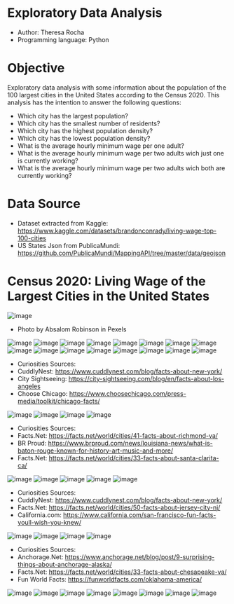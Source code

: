 # Exploratory Data Analysis

- Author: Theresa Rocha
- Programming language: Python

# Objective

Exploratory data analysis with some information about the population of the 100 largest cities in the United States according to the Census 2020.
This analysis has the intention to answer the following questions:

- Which city has the largest population?
- Which city has the smallest number of residents?
- Which city has the highest population density?
- Which city has the lowest population density?
- What is the average hourly minimum wage per one adult?
- What is the average hourly minimum wage per two adults wich just one is currently working?
- What is the average hourly minimum wage per two adults wich both are currently working?


# Data Source

- Dataset extracted from Kaggle: <https://www.kaggle.com/datasets/brandonconrady/living-wage-top-100-cities>
- US States Json from PublicaMundi: <https://github.com/PublicaMundi/MappingAPI/tree/master/data/geojson>

# Census 2020: Living Wage of the Largest Cities in the United States

![image](https://github.com/theresarocha/EDA_Living_Wage/assets/84404461/4d693be5-3eb0-4e89-9ba4-78d316ff65c4)
- Photo by Absalom Robinson in Pexels

![image](https://github.com/theresarocha/EDA_Living_Wage/assets/84404461/5fe26fb7-4a54-41cc-ad17-8ee0c2191a50)
![image](https://github.com/theresarocha/EDA_Living_Wage/assets/84404461/3b5c787e-0a26-4207-bc78-8b2d59a29289)
![image](https://github.com/theresarocha/EDA_Living_Wage/assets/84404461/fa8e39ac-1d7b-43de-83e5-3c59e72cee02)
![image](https://github.com/theresarocha/EDA_Living_Wage/assets/84404461/af160d66-ddcb-45e8-a6b3-c6512879b1c4)
![image](https://github.com/theresarocha/EDA_Living_Wage/assets/84404461/29cb1232-b56e-4ab3-9d33-676fcddf95c6)
![image](https://github.com/theresarocha/EDA_Living_Wage/assets/84404461/643458cf-165b-4277-a810-61708ffbbea3)
![image](https://github.com/theresarocha/EDA_Living_Wage/assets/84404461/746b4dfe-6bf1-468c-b4c2-96961949edcc)
![image](https://github.com/theresarocha/EDA_Living_Wage/assets/84404461/54e51ff0-9763-4ac4-a898-991c2004a655)
![image](https://github.com/theresarocha/EDA_Living_Wage/assets/84404461/e1a132c1-82df-42dd-ac36-5a669095321f)
![image](https://github.com/theresarocha/EDA_Living_Wage/assets/84404461/146361bc-848a-4cf4-89ba-544e4585edfa)
![image](https://github.com/theresarocha/EDA_Living_Wage/assets/84404461/96cb91cb-3fb7-4387-a1dd-becfabccdd2f)
![image](https://github.com/theresarocha/EDA_Living_Wage/assets/84404461/cb6fddf0-ccd6-4489-82ca-f994ecd5b72a)
![image](https://github.com/theresarocha/EDA_Living_Wage/assets/84404461/c9195b26-7624-4871-9405-d6bfd201bc0b)
![image](https://github.com/theresarocha/EDA_Living_Wage/assets/84404461/5ae01d5c-5ba3-4d40-87b6-ec11d7919fa9)
![image](https://github.com/theresarocha/EDA_Living_Wage/assets/84404461/78149c3c-a641-4971-98c4-c162d6688521)
![image](https://github.com/theresarocha/EDA_Living_Wage/assets/84404461/073fa8c7-c732-44a0-ad79-258fc25fe21d)

- Curiosities Sources:
- CuddlyNest: <https://www.cuddlynest.com/blog/facts-about-new-york/>
- City Sightseeing: <https://city-sightseeing.com/blog/en/facts-about-los-angeles>
- Choose Chicago: <https://www.choosechicago.com/press-media/toolkit/chicago-facts/>

![image](https://github.com/theresarocha/EDA_Living_Wage/assets/84404461/a8b2bb18-107a-4c30-9314-e55d019b2b19)
![image](https://github.com/theresarocha/EDA_Living_Wage/assets/84404461/ffbc49d2-4d9e-4a75-be9a-d170ac0e9082)
![image](https://github.com/theresarocha/EDA_Living_Wage/assets/84404461/d4b40170-2d96-4ab0-b1f3-84188cc369f3)
![image](https://github.com/theresarocha/EDA_Living_Wage/assets/84404461/9e24fbab-a65e-4ff1-8baa-ef12cd57f463)

- Curiosities Sources:
- Facts.Net: <https://facts.net/world/cities/41-facts-about-richmond-va/>
- BR Proud: <https://www.brproud.com/news/louisiana-news/what-is-baton-rouge-known-for-history-art-music-and-more/>
- Facts.Net: <https://facts.net/world/cities/33-facts-about-santa-clarita-ca/>

![image](https://github.com/theresarocha/EDA_Living_Wage/assets/84404461/d55bf64b-e1cb-4656-96b9-7a7948c295b6)
![image](https://github.com/theresarocha/EDA_Living_Wage/assets/84404461/adb0f11c-18e2-4721-9f9c-c61d575db50d)
![image](https://github.com/theresarocha/EDA_Living_Wage/assets/84404461/1996c45c-1bf1-4124-b41d-4fca4bf7b805)
![image](https://github.com/theresarocha/EDA_Living_Wage/assets/84404461/9d7f5fb8-7ad7-4d77-bcba-023ac4d552a6)
![image](https://github.com/theresarocha/EDA_Living_Wage/assets/84404461/a10b1331-5664-481a-a366-fe9413b8e440)

- Curiosities Sources:
- CuddlyNest: <https://www.cuddlynest.com/blog/facts-about-new-york/>
- Facts.Net: <https://facts.net/world/cities/50-facts-about-jersey-city-nj/>
- California.com: <https://www.california.com/san-francisco-fun-facts-youll-wish-you-knew/>

![image](https://github.com/theresarocha/EDA_Living_Wage/assets/84404461/00216c63-5da1-4c1a-9427-809337937845)
![image](https://github.com/theresarocha/EDA_Living_Wage/assets/84404461/f5d29a39-d341-4019-a59b-f873b4ec4440)
![image](https://github.com/theresarocha/EDA_Living_Wage/assets/84404461/90c9026f-2918-4b2b-81ed-f23c3e400753)
![image](https://github.com/theresarocha/EDA_Living_Wage/assets/84404461/810499cf-03aa-46f6-9d6a-e02f8452e06f)

- Curiosities Sources:
- Anchorage.Net: <https://www.anchorage.net/blog/post/9-surprising-things-about-anchorage-alaska/>
- Facts.Net: <https://facts.net/world/cities/33-facts-about-chesapeake-va/>
- Fun World Facts: <https://funworldfacts.com/oklahoma-america/>

![image](https://github.com/theresarocha/EDA_Living_Wage/assets/84404461/41182c6d-8dc9-4e76-8371-19afd04ab83e)
![image](https://github.com/theresarocha/EDA_Living_Wage/assets/84404461/26887e18-04fa-48e1-a192-7e1bbe537bef)
![image](https://github.com/theresarocha/EDA_Living_Wage/assets/84404461/2c011e71-2e64-4cf2-8955-81c170b2736a)
![image](https://github.com/theresarocha/EDA_Living_Wage/assets/84404461/788c773b-0715-42af-bbef-67201add1391)
![image](https://github.com/theresarocha/EDA_Living_Wage/assets/84404461/5de4778f-c2a2-4067-b04d-3488776c2a4f)
![image](https://github.com/theresarocha/EDA_Living_Wage/assets/84404461/00e13b21-6fbe-4b7e-b552-b32af6c1a86e)
![image](https://github.com/theresarocha/EDA_Living_Wage/assets/84404461/6a87f84d-07a4-44a7-a505-593cb4190a32)
![image](https://github.com/theresarocha/EDA_Living_Wage/assets/84404461/060923b2-5a44-4445-90f5-03fd07c5c434)







































